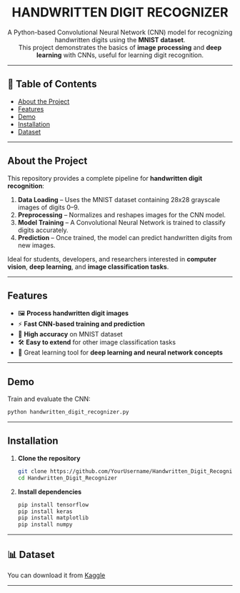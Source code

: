 <div align="center">

#  HANDWRITTEN DIGIT RECOGNIZER

A Python-based Convolutional Neural Network (CNN) model for recognizing handwritten digits using the **MNIST dataset**.  
This project demonstrates the basics of **image processing** and **deep learning** with CNNs, useful for learning digit recognition.  

</div>

---

## 🧾 Table of Contents

- [About the Project](#about-the-project)  
- [Features](#features)  
- [Demo](#demo)  
- [Installation](#installation)  
- [Dataset](#dataset)

---

## About the Project

This repository provides a complete pipeline for **handwritten digit recognition**:

1. **Data Loading** – Uses the MNIST dataset containing 28x28 grayscale images of digits 0–9.  
2. **Preprocessing** – Normalizes and reshapes images for the CNN model.  
3. **Model Training** – A Convolutional Neural Network is trained to classify digits accurately.  
4. **Prediction** – Once trained, the model can predict handwritten digits from new images.  

Ideal for students, developers, and researchers interested in **computer vision**, **deep learning**, and **image classification tasks**.

---

## Features

- 🖼️ **Process handwritten digit images**  
- ⚡ **Fast CNN-based training and prediction**  
- 🎯 **High accuracy** on MNIST dataset  
- 🛠️ **Easy to extend** for other image classification tasks  
- 🔬 Great learning tool for **deep learning and neural network concepts**

---

## Demo

Train and evaluate the CNN:

```bash
python handwritten_digit_recognizer.py
```
---

## Installation

1. **Clone the repository**  
   ```bash
   git clone https://github.com/YourUsername/Handwritten_Digit_Recognizer.git
   cd Handwritten_Digit_Recognizer


   ```
2. **Install dependencies**
   ```bash
   pip install tensorflow
   pip install keras
   pip install matplotlib
   pip install numpy

   ```


---
## 📊 Dataset
You can download it from [Kaggle](https://www.kaggle.com/code/cdeotte/25-million-images-0-99757-mnist/input) 

---


